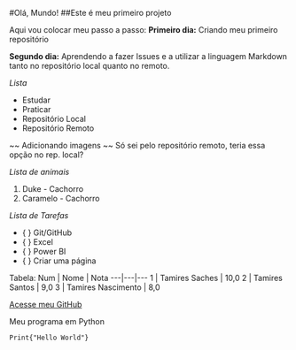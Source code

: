 #Olá, Mundo!
##Este é meu primeiro projeto

Aqui vou colocar meu passo a passo:
**Primeiro dia:** Criando meu primeiro repositório

**Segundo dia:** Aprendendo a fazer Issues e a utilizar a linguagem Markdown tanto no repositório local quanto no remoto.

*Lista*
* Estudar 
* Praticar 
 * Repositório Local
 * Repositório Remoto

~~ Adicionando imagens ~~
Só sei pelo repositório remoto, teria essa opção no rep. local?

*Lista de animais*
1. Duke - Cachorro
2. Caramelo - Cachorro

*Lista de Tarefas*
- { } Git/GitHub
- { } Excel
- { } Power BI
- { } Criar uma página

Tabela:
Num | Nome | Nota
---|---|---
1 | Tamires Saches | 10,0
2 | Tamires Santos | 9,0
3 | Tamires Nascimento | 8,0

[Acesse meu GitHub](https://github.com/TamiresSaches)

Meu programa em Python
```
Print{"Hello World"}
```
